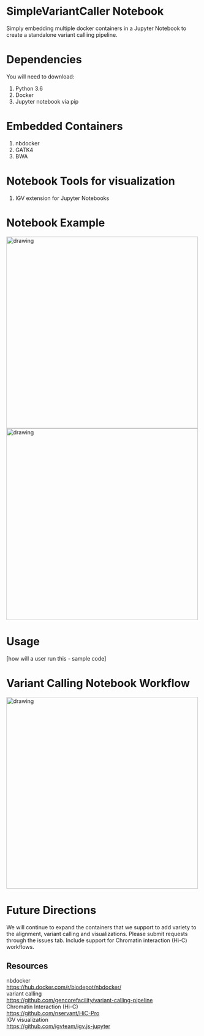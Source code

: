 # SimpleVariantCaller Notebook
Simply embedding multiple docker containers in a Jupyter Notebook to create a standalone variant calliing pipeline.
# Dependencies
You will need to download: <br>
1. Python 3.6
2. Docker
3. Jupyter notebook via pip
# Embedded Containers
1. nbdocker
2. GATK4
3. BWA
# Notebook Tools for visualization
1. IGV extension for Jupyter Notebooks

# Notebook Example
<img src="https://github.com/NCBI-Hackathons/Simple_Jupyter_Dockers/blob/master/notebook.png" title="drawing" width="500"/> 
<img src="https://github.com/NCBI-Hackathons/Simple_Jupyter_Dockers/blob/master/Fig2.PNG" title="drawing" width="500"/>

# Usage
[how will a user run this - sample code]

# Variant Calling Notebook Workflow 
<img src="https://github.com/NCBI-Hackathons/Simple_Jupyter_Dockers/blob/master/Fig1.PNG" title="drawing" width="500"/>

# Future Directions
We will continue to expand the containers that we support to add variety to the alignment, variant calling and visualizations. Please submit requests through the issues tab. Include support for Chromatin interaction (Hi-C) workflows. 

## Resources
nbdocker <br>
https://hub.docker.com/r/biodepot/nbdocker/ <br>
variant calling <br>
https://github.com/gencorefacility/variant-calling-pipeline <br>
Chromatin Interaction (Hi-C) <br>
https://github.com/nservant/HiC-Pro <br>
IGV visualization <br>
https://github.com/igvteam/igv.js-jupyter

